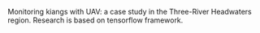 Monitoring kiangs with UAV: a case study in the Three-River Headwaters region. Research is based on tensorflow framework.
